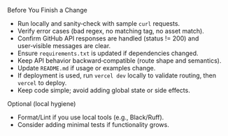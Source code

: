 Before You Finish a Change

- Run locally and sanity‑check with sample `curl` requests.
- Verify error cases (bad regex, no matching tag, no asset match).
- Confirm GitHub API responses are handled (status != 200) and user‑visible messages are clear.
- Ensure `requirements.txt` is updated if dependencies changed.
- Keep API behavior backward‑compatible (route shape and semantics).
- Update `README.md` if usage or examples change.
- If deployment is used, run `vercel dev` locally to validate routing, then `vercel` to deploy.
- Keep code simple; avoid adding global state or side effects.

Optional (local hygiene)
- Format/Lint if you use local tools (e.g., Black/Ruff).
- Consider adding minimal tests if functionality grows.